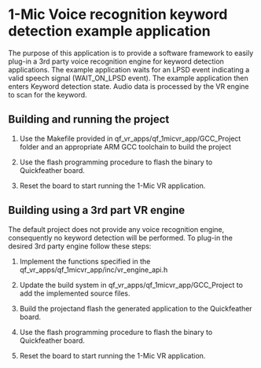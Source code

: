 # 1-Mic Voice recognition keyword detection example application

The purpose of this application is to provide a software framework to easily
plug-in a 3rd party voice recognition engine for keyword detection applications.
The example application waits for an LPSD event indicating a valid speech signal
(WAIT_ON_LPSD event). The example application then enters Keyword detection
state. Audio data is processed by the VR engine to scan for the keyword.

## Building and running the project

1. Use the Makefile provided in qf_vr_apps/qf_1micvr_app/GCC_Project folder and 
   an appropriate ARM GCC toolchain to build the project

2. Use the flash programming procedure to flash the binary to Quickfeather board.

3. Reset the board to start running the 1-Mic VR application.

## Building using a 3rd part VR engine

The default project does not provide any voice recognition engine, consequently
no keyword detection will be performed. To plug-in the desired 3rd party engine
follow these steps:

1. Implement the functions specified in the qf_vr_apps/qf_1micvr_app/inc/vr_engine_api.h

2. Update the build system in qf_vr_apps/qf_1micvr_app/GCC_Project to add the
   implemented source files.

3. Build the projectand flash the generated application to the Quickfeather board.

4. Use the flash programming procedure to flash the binary to Quickfeather board.

5. Reset the board to start running the 1-Mic VR application.
